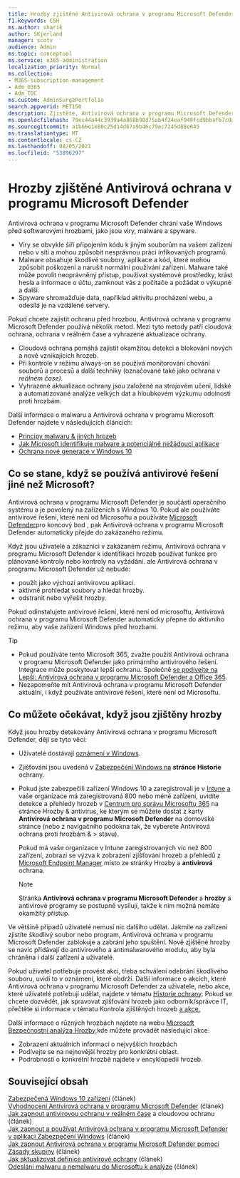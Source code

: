 ```yaml
---
title: Hrozby zjištěné Antivirová ochrana v programu Microsoft Defender
f1.keywords: CSH
ms.author: sharik
author: SKjerland
manager: scotv
audience: Admin
ms.topic: conceptual
ms.service: o365-administration
localization_priority: Normal
ms.collection:
- M365-subscription-management
- Adm_O365
- Adm_TOC
ms.custom: AdminSurgePortfolio
search.appverid: MET150
description: Zjistěte, Antivirová ochrana v programu Microsoft Defender chrání vaše Windows zařízení před softwarovými hrozbami, jako jsou viry, malware a spyware.
ms.openlocfilehash: 79ec44a44c3939a4a868b98d75ab4f24eaf949fcd9bbafb7c0a3173e267f4680
ms.sourcegitcommit: a1b66e1e80c25d14d67a9b46c79ec7245d88e045
ms.translationtype: MT
ms.contentlocale: cs-CZ
ms.lasthandoff: 08/05/2021
ms.locfileid: "53896297"
---
```

# <a name="threats-detected-by-microsoft-defender-antivirus"></a>Hrozby zjištěné Antivirová ochrana v programu Microsoft Defender

Antivirová ochrana v programu Microsoft Defender chrání vaše Windows před softwarovými hrozbami, jako jsou viry, malware a spyware.

- Viry se obvykle šíří připojením kódu k jiným souborům na vašem zařízení nebo v síti a mohou způsobit nesprávnou práci infikovaných programů.
- Malware obsahuje škodlivé soubory, aplikace a kód, které mohou způsobit poškození a narušit normální používání zařízení. Malware také může povolit neoprávněný přístup, používat systémové prostředky, krást hesla a informace o účtu, zamknout vás z počítače a požádat o výkupné a další.
- Spyware shromažďuje data, například aktivitu procházení webu, a odesílá je na vzdálené servery.
 
Pokud chcete zajistit ochranu před hrozbou, Antivirová ochrana v programu Microsoft Defender používá několik metod. Mezi tyto metody patří cloudová ochrana, ochrana v reálném čase a vyhrazené aktualizace ochrany.

- Cloudová ochrana pomáhá zajistit okamžitou detekci a blokování nových a nově vznikajících hrozeb.
- Při kontrole v režimu always-on se používá monitorování chování souborů a procesů a další techniky (označované také jako ochrana *v reálném čase).*
- Vyhrazené aktualizace ochrany jsou založené na strojovém učení, lidské a automatizované analýze velkých dat a hloubkovém výzkumu odolnosti proti hrozbám. 

Další informace o malwaru a Antivirová ochrana v programu Microsoft Defender najdete v následujících článcích: 

- [Principy malwaru & jiných hrozeb](/windows/security/threat-protection/intelligence/understanding-malware)
- [Jak Microsoft identifikuje malware a potenciálně nežádoucí aplikace](/windows/security/threat-protection/intelligence/criteria)
- [Ochrana nové generace v Windows 10](/windows/security/threat-protection/microsoft-defender-antivirus/microsoft-defender-antivirus-in-windows-10)

## <a name="what-happens-when-a-non-microsoft-antivirus-solution-is-used"></a>Co se stane, když se používá antivirové řešení jiné než Microsoft? 

Antivirová ochrana v programu Microsoft Defender je součástí operačního systému a je povolený na zařízeních s Windows 10. Pokud ale používáte antivirové řešení, které není od Microsoftu a používáte [Microsoft Defender](/windows/security/threat-protection/microsoft-defender-atp/microsoft-defender-advanced-threat-protection)pro koncový bod , pak Antivirová ochrana v programu Microsoft Defender automaticky přejde do zakázaného režimu.  

Když jsou uživatelé a zákazníci v zakázaném režimu, Antivirová ochrana v programu Microsoft Defender k identifikaci hrozeb používat funkce pro plánované kontroly nebo kontroly na vyžádání. ale Antivirová ochrana v programu Microsoft Defender už nebude:

- použít jako výchozí antivirovou aplikaci.
- aktivně prohledat soubory a hledat hrozby.
- odstranit nebo vyřešit hrozby.

Pokud odinstalujete antivirové řešení, které není od microsoftu, Antivirová ochrana v programu Microsoft Defender automaticky přepne do aktivního režimu, aby vaše zařízení Windows před hrozbami.

> [!TIP]
> - Pokud používáte tento Microsoft 365, zvažte použití Antivirová ochrana v programu Microsoft Defender jako primárního antivirového řešení. Integrace může poskytovat lepší ochranu. Společně [se podívejte na Lepší: Antivirová ochrana v programu Microsoft Defender a Office 365](/windows/security/threat-protection/microsoft-defender-antivirus/office-365-microsoft-defender-antivirus).
> - Nezapomeňte mít Antivirová ochrana v programu Microsoft Defender aktuální, i když používáte antivirové řešení, které není od Microsoftu.

## <a name="what-to-expect-when-threats-are-detected"></a>Co můžete očekávat, když jsou zjištěny hrozby

Když jsou hrozby detekovány Antivirová ochrana v programu Microsoft Defender, dějí se tyto věci:

- Uživatelé dostávají [oznámení v Windows](https://support.microsoft.com/windows/8942c744-6198-fe56-4639-34320cf9444e). 
- Zjišťování jsou uvedená v [Zabezpečení Windows na](/windows/security/threat-protection/windows-defender-security-center/windows-defender-security-center) **stránce Historie** ochrany.  
- Pokud jste zabezpečili zařízení Windows 10 a zaregistrovali je v [Intune](/mem/intune/enrollment/windows-enrollment-methods) [a](secure-win-10-pcs.md) vaše organizace má zaregistrovaná 800 nebo méně zařízení, uvidíte detekce  a přehledy hrozeb v <a href="https://go.microsoft.com/fwlink/p/?linkid=2024339" target="_blank">Centrum pro správu Microsoftu 365</a> na stránce Hrozby & antivirus, ke kterým se můžete dostat z karty **Antivirová ochrana v programu Microsoft Defender** na domovské stránce (nebo z navigačního podokna tak, že vyberete Antivirová ochrana proti hrozbám &   >  stavu).

    Pokud má vaše organizace v Intune zaregistrovaných víc než 800 zařízení, zobrazí se výzva k zobrazení zjišťování hrozeb a přehledů z [Microsoft Endpoint Manager](/mem/endpoint-manager-overview) místo ze stránky Hrozby a **antivirová** ochrana.
 
    > [!NOTE]
    > Stránka **Antivirová ochrana v programu Microsoft Defender** a **hrozby** a antivirové programy se postupně vysílují, takže k nim možná nemáte okamžitý přístup.

Ve většině případů uživatelé nemusí nic dalšího udělat. Jakmile na zařízení zjistíte škodlivý soubor nebo program, Antivirová ochrana v programu Microsoft Defender zablokuje a zabrání jeho spuštění. Nově zjištěné hrozby se navíc přidávají do antivirového a antimalwarového modulu, aby byla chráněna i další zařízení a uživatelé.  

Pokud uživatel potřebuje provést akci, třeba schválení odebrání škodlivého souboru, uvidí to v oznámení, které obdrží. Další informace o akcích, které Antivirová ochrana v programu Microsoft Defender za uživatele, nebo akce, které uživatelé potřebují udělat, najdete v tématu [Historie ochrany](https://support.microsoft.com/office/f1e5fd95-09b4-46d1-b8c7-1059a1e09708). Pokud se chcete dozvědět, jak spravovat zjišťování hrozeb jako odborník/správce IT, přečtěte si informace v tématu Kontrola zjištěných hrozeb [a akce.](review-threats-take-action.md)

Další informace o různých hrozbách najdete na webu <a href="https://www.microsoft.com/wdsi/threats" target="_blank">Microsoft Bezpečnostní analýza Hrozby,</a>kde můžete provádět následující akce: 

- Zobrazení aktuálních informací o nejvyšších hrozbách
- Podívejte se na nejnovější hrozby pro konkrétní oblast.
- Podrobnosti o konkrétní hrozbě najdete v encyklopedii hrozeb.

## <a name="related-content"></a>Související obsah

[Zabezpečená Windows 10 zařízení](secure-windows-10-devices.md) (článek)\
[Vyhodnocení Antivirová ochrana v programu Microsoft Defender](/windows/security/threat-protection/microsoft-defender-antivirus/evaluate-microsoft-defender-antivirus) (článek)\
[Jak zapnout antivirovou ochranu v reálném čase](/mem/intune/user-help/turn-on-defender-windows#turn-on-real-time-and-cloud-delivered-protection) a cloudovou ochranu (článek)\
[Jak zapnout a používat Antivirová ochrana v programu Microsoft Defender v aplikaci Zabezpečení Windows](/windows/security/threat-protection/microsoft-defender-antivirus/microsoft-defender-security-center-antivirus) (článek)\
[Jak zapnout Antivirová ochrana v programu Microsoft Defender pomocí Zásady skupiny](/mem/intune/user-help/turn-on-defender-windows#turn-on-windows-defender) (článek)\
[Jak aktualizovat definice antivirové ochrany](/mem/intune/user-help/turn-on-defender-windows#update-your-antivirus-definitions) (článek)\
[Odeslání malwaru a nemalwaru do Microsoftu k analýze](/microsoft-365/security/office-365-security/submitting-malware-and-non-malware-to-microsoft-for-analysis) (článek)
